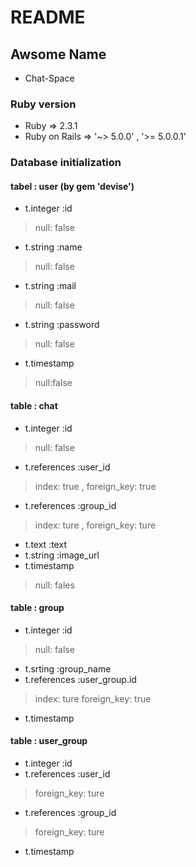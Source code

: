 # README

## Awsome Name

* Chat-Space

### Ruby version
* Ruby  => 2.3.1
* Ruby on Rails => '~> 5.0.0' , '>= 5.0.0.1'

### Database initialization

#### tabel : user  (by gem 'devise')

* t.integer :id
>null: false
* t.string :name
>null: false
* t.string :mail
>null: false
* t.string :password
>null: false
* t.timestamp
>null:false

#### table : chat

* t.integer :id
>null: false
* t.references :user_id
>index: true ,
>foreign_key: true
* t.references :group_id
>index: ture ,
>foreign_key: ture
* t.text :text
* t.string :image_url
* t.timestamp
>null: fales

#### table : group

* t.integer :id
>null: false
* t.srting :group_name
* t.references :user_group.id
>index: ture
>foreign_key: true
* t.timestamp

#### table : user_group

* t.integer :id
* t.references :user_id
>foreign_key: ture
* t.references :group_id
>foreign_key: ture
* t.timestamp

<!-- * System dependencies

* Configuration

* How to run the test suite

* Services (job queues, cache servers, search engines, etc.)

* Deployment instructions

* ... -->
